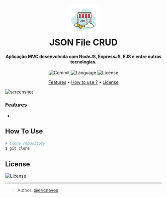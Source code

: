 
<h1 align="center">
  <br>
  <a href="http://www.amitmerchant.com/electron-markdownify"><img src=".github/logo.png" alt="Markdownify"></a>
  <br>
  JSON File CRUD 
  <br>
</h1>

<h4 align="center">Aplicação MVC desenvolvida com NodeJS, ExpressJS, EJS e entre outras tecnologias.</h4>

<p align="center">
  <img src="https://img.shields.io/github/last-commit/ericneves/jsonFileCRUD?style=flat-square" alt="Commit">
  <img src="https://img.shields.io/github/languages/top/ericneves/jsonFileCRUD?color=orange&style=flat-square" alt="Language">
  <img src="https://img.shields.io/github/license/ericneves/jsonFileCRUD?color=blue&style=flat-square" alt="License">
</p>

<p align="center">
  <a href="#key-features">Features</a> •
  <a href="#how-to-use">How to use ?</a> •
  <a href="#license">License</a>
</p>

![screenshot]()

### Features

* 

## How To Use

```bash
# Clone repository
$ git clone 
```

## License

<img src="https://img.shields.io/github/license/ericneves/jsonFileCRUD?color=blue&style=flat-square" alt="License">

---

> Author: [@ericneves](https://www.instagram.com/ericneves_dev/) 